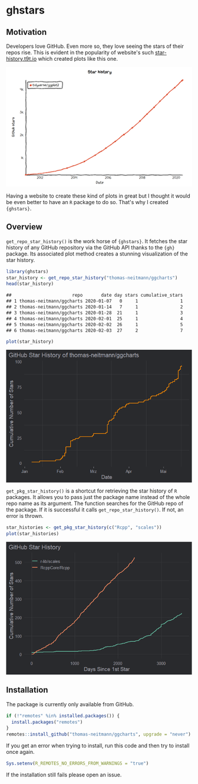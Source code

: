 ghstars
================

Motivation
----------

Developers love GitHub. Even more so, they love seeing the stars of their repos rise. This is evident in the popularity of website's such [star-history.t9t.io](https://star-history.t9t.io/) which created plots like this one.

![](man/figures/ggplot2_star_history.PNG)

Having a website to create these kind of plots in great but I thought it would be even better to have an `R` package to do so. That's why I created `{ghstars}`.

Overview
--------

`get_repo_star_history()` is the work horse of `{ghstars}`. It fetches the star history of any GitHub repository via the GitHub API thanks to the `{gh}` package. Its associated plot method creates a stunning visualization of the star history.

``` r
library(ghstars)
star_history <- get_repo_star_history("thomas-neitmann/ggcharts")
head(star_history)
```

    ##                       repo       date day stars cumulative_stars
    ## 1 thomas-neitmann/ggcharts 2020-01-07   0     1                1
    ## 2 thomas-neitmann/ggcharts 2020-01-14   7     1                2
    ## 3 thomas-neitmann/ggcharts 2020-01-28  21     1                3
    ## 4 thomas-neitmann/ggcharts 2020-02-01  25     1                4
    ## 5 thomas-neitmann/ggcharts 2020-02-02  26     1                5
    ## 6 thomas-neitmann/ggcharts 2020-02-03  27     2                7

``` r
plot(star_history)
```

<img src="man/figures/README-unnamed-chunk-1-1.png" style="display: block; margin: auto;" />

`get_pkg_star_history()` is a shortcut for retrieving the star history of `R` packages. It allows you to pass just the package name instead of the whole repo name as its argument. The function searches for the GitHub repo of the package. If it is successful it calls `get_repo_star_history()`. If not, an error is thrown.

``` r
star_histories <- get_pkg_star_history(c("Rcpp", "scales"))
plot(star_histories)
```

<img src="man/figures/README-unnamed-chunk-2-1.png" style="display: block; margin: auto;" />

Installation
------------

The package is currently only available from GitHub.

``` r
if (!"remotes" %in% installed.packages()) {
  install.packages("remotes")
}
remotes::install_github("thomas-neitmann/ggcharts", upgrade = "never")
```

If you get an error when trying to install, run this code and then try to install once again.

``` r
Sys.setenv(R_REMOTES_NO_ERRORS_FROM_WARNINGS = "true")
```

If the installation still fails please open an issue.
